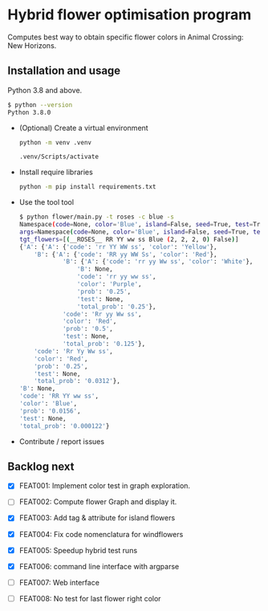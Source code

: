 # Hybrid flower optimisation program

Computes best way to obtain specific flower colors in Animal Crossing: New Horizons.

## Installation and usage

Python 3.8 and above.

```bash
$ python --version
Python 3.8.0
```

- (Optional) Create a virtual environment

    ```bash
    python -m venv .venv
    ```

    ```bash
    .venv/Scripts/activate
    ```

- Install require libraries

    ```bash
    python -m pip install requirements.txt
    ```

- Use the tool tool

    ```bash
    $ python flower/main.py -t roses -c blue -s
    Namespace(code=None, color='Blue', island=False, seed=True, test=True, type='__ROSES__')
    args=Namespace(code=None, color='Blue', island=False, seed=True, test=True, type='__ROSES__')
    tgt_flowers=[(__ROSES__ RR YY ww ss Blue (2, 2, 2, 0) False)]
    {'A': {'A': {'code': 'rr YY WW ss', 'color': 'Yellow'},
        'B': {'A': {'code': 'RR yy WW Ss', 'color': 'Red'},
                'B': {'A': {'code': 'rr yy Ww ss', 'color': 'White'},
                    'B': None,
                    'code': 'rr yy ww ss',
                    'color': 'Purple',
                    'prob': '0.25',
                    'test': None,
                    'total_prob': '0.25'},
                'code': 'Rr yy Ww ss',
                'color': 'Red',
                'prob': '0.5',
                'test': None,
                'total_prob': '0.125'},
        'code': 'Rr Yy Ww ss',
        'color': 'Red',
        'prob': '0.25',
        'test': None,
        'total_prob': '0.0312'},
    'B': None,
    'code': 'RR YY ww ss',
    'color': 'Blue',
    'prob': '0.0156',
    'test': None,
    'total_prob': '0.000122'}
    ```

- Contribute / report issues

## Backlog next

- [x] FEAT001: Implement color test in graph exploration.

- [ ] FEAT002: Compute flower Graph and display it.

- [x] FEAT003: Add tag & attribute for island flowers

- [x] FEAT004: Fix code nomenclatura for windflowers

- [x] FEAT005: Speedup hybrid test runs

- [x] FEAT006: command line interface with argparse

- [ ] FEAT007: Web interface

- [ ] FEAT008: No test for last flower right color

